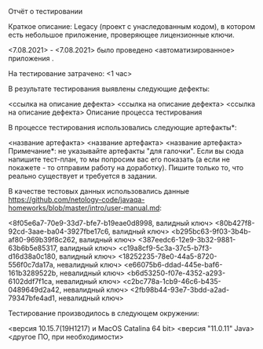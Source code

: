 Отчёт о тестировании <KeyValidator>

Краткое описание: Legacy (проект с унаследованным кодом), в котором есть небольшое приложение, проверяющее лицензионные ключи.

<7.08.2021> - <7.08.2021> было проведено <автоматизированное> приложения <KeyValidator>.

На тестирование затрачено: <1 час>

В результате тестирования выявлены следующие дефекты:

<ссылка на описание дефекта>
<ссылка на описание дефекта>
<ссылка на описание дефекта>
Описание процесса тестирования

В процессе тестирования использовались следующие артефакты*:

<название артефакта>
<название артефакта>
<название артефакта>
Примечание*: не указывайте артефакты "для галочки". Если вы сюда напишите тест-план, то мы попросим вас его показать (а
если не покажете - то отправим работу на доработку). Пишите только то, что реально существует и требуется в задании.

В качестве тестовых данных использовались данные <https://github.com/netology-code/javaqa-homeworks/blob/master/intro/user-manual.md>:

<8f05e6a7-70e9-33d7-bfe7-b19eae0d8998, валидный ключ>
<80b427f8-92cd-3aae-ba04-3927fbe17c6, валидный ключ>
<b295bc63-9f03-3b4b-af80-969b39f8c262, валидный ключ>
<387eedc6-12e9-3b32-9881-63b6b5e85317, валидный ключ>
<c19a8cf9-5c3a-37c5-b7f3-d16d38a0c180, валидный ключ>
<18252235-78e0-44a5-8720-556f0c7da17a, невалидный ключ>
<e66075b6-ddad-445e-baf6-161b3289522b, невалидный ключ>
<b6d53250-f07e-4352-a293-6102ddf7f1ca, невалидный ключ>
<c2bc778a-1cb9-46c6-b435-0489649d2a42, невалидный ключ>
<2fb98b44-93e7-3bdd-a2ad-79347bfe4ad1, невалидный ключ>





Тестирование производилось в следующем окружении:

<версия 10.15.7(19H1217) и MacOS Catalina 64 bit>
<версия "11.0.11" Java>
<другое ПО, при необходимости>